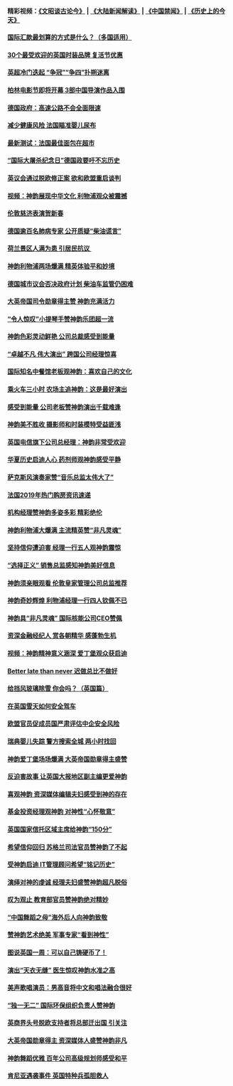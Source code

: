 #### 精彩视频：[《文昭谈古论今》](https://github.com/gfw-breaker/wenzhao) | [《大陆新闻解读》](https://github.com/gfw-breaker/ntdtv-comedy) | [《中国禁闻》](https://github.com/gfw-breaker/ntdtv-news) | [《历史上的今天》](https://github.com/gfw-breaker/today-in-history) 

#### [国际汇款最划算的方式是什么？（多国适用）](../pages/nsc974/n9224895.md?t=01310930) 

#### [30个最受欢迎的英国时装品牌 复活节优惠](../pages/nsc974/n8631105.md?t=01310930) 

#### [英超冷门迭起 “争冠”“争四”扑朔迷离](../pages/nsc974/n11014053.md?t=01310930) 

#### [柏林电影节即将开幕 3部中国导演作品入围](../pages/nsc974/n11013824.md?t=01310930) 

#### [德国政府：高速公路不会全面限速](../pages/nsc974/n11013841.md?t=01310930) 

#### [减少健康风险 法国瞄准婴儿尿布](../pages/nsc974/n11012630.md?t=01310930) 

#### [最新测试：法国最佳面包在超市](../pages/nsc974/n11012842.md?t=01310930) 

#### [“国际大屠杀纪念日”德国政要吁不忘历史](../pages/nsc974/n11012513.md?t=01310930) 

#### [英议会通过脱欧修正案 欲和欧盟重启谈判](../pages/nsc974/n11011622.md?t=01310930) 

#### [视频：神韵展现中华文化 利物浦观众被震撼](../pages/nsc974/n11011005.md?t=01310930) 

#### [伦敦慈济表演贺新春](../pages/nsc974/n11011139.md?t=01310930) 

#### [德国逾百名肺病专家 公开质疑“柴油谎言”](../pages/nsc974/n11010325.md?t=01310930) 

#### [荷兰景区人满为患 引居民抗议 ](../pages/nsc974/n11010747.md?t=01310930) 

#### [神韵利物浦两场爆满 精英体验平和妙境](../pages/nsc974/n11010417.md?t=01310930) 

#### [德国城市议会否决政府计划 柴油车监管仍困难](../pages/nsc974/n11010716.md?t=01310930) 

#### [大英帝国司令勋章得主赞 神韵充满活力](../pages/nsc974/n11009434.md?t=01310930) 

#### [“令人惊叹”小提琴手赞神韵乐团超一流](../pages/nsc974/n11009535.md?t=01310930) 

#### [神韵色彩灵动鲜艳 公司总裁感受到能量](../pages/nsc974/n11009391.md?t=01310930) 

#### [“卓越不凡 伟大演出” 跨国公司经理惊喜](../pages/nsc974/n11009359.md?t=01310930) 

#### [国际知名中餐馆老板观神韵：喜欢自己的文化](../pages/nsc974/n11009314.md?t=01310930) 

#### [乘火车三小时 农场主追神韵：这是最好演出](../pages/nsc974/n11009299.md?t=01310930) 

#### [感受到能量 公司老板赞神韵演出千载难逢](../pages/nsc974/n11009226.md?t=01310930) 

#### [神韵美不胜收 摄影师和时装模特受益匪浅](../pages/nsc974/n11009171.md?t=01310930) 

#### [英国电信旗下公司总经理：神韵非常受欢迎](../pages/nsc974/n11008992.md?t=01310930) 

#### [华夏历史启迪人心 药剂师观神韵感受平静](../pages/nsc974/n11007232.md?t=01310930) 

#### [萨克斯风演奏家赞“音乐总监太伟大了”](../pages/nsc974/n11007174.md?t=01310930) 

#### [法国2019年热门购房资讯速递](../pages/nsc974/n10947033.md?t=01310930) 

#### [机构经理赞神韵多姿多彩 精彩绝伦](../pages/nsc974/n11006484.md?t=01310930) 

#### [神韵利物浦大爆满 主流精英赞“非凡灵魂”](../pages/nsc974/n11006697.md?t=01310930) 

#### [坚持信仰遭迫害 经理一行五人观神韵震惊](../pages/nsc974/n11006523.md?t=01310930) 

#### [“选择正义” 销售总监感知神韵美好信息](../pages/nsc974/n11006437.md?t=01310930) 

#### [神韵须亲眼观看 伦敦皇家管理公司总监推荐](../pages/nsc974/n11006402.md?t=01310930) 

#### [神韵奇妙辉煌 利物浦经理一行四人钦佩不已](../pages/nsc974/n11006397.md?t=01310930) 

#### [神韵具“非凡灵魂” 国际核能公司CEO赞佩](../pages/nsc974/n11006353.md?t=01310930) 

#### [资深金融经纪人 赏各朝精华 感蓬勃生机](../pages/nsc974/n11006347.md?t=01310930) 

#### [视频：神韵精神意义涵深 爱丁堡观众获启迪](../pages/nsc974/n11004622.md?t=01310930) 

#### [Better late than never 迟做总比不做好](../pages/nsc974/n11004768.md?t=01310930) 

#### [给挡风玻璃除雪 你会吗？（英国篇）](../pages/nsc974/n11004765.md?t=01310930) 

#### [在英国雪天如何安全驾车](../pages/nsc974/n11004758.md?t=01310930) 

#### [欧盟官员促成员国严肃评估中企安全风险](../pages/nsc974/n11004719.md?t=01310930) 

#### [瑞典婴儿失踪 警方搜索全城 两小时找回](../pages/nsc974/n11004065.md?t=01310930) 

#### [神韵爱丁堡场场爆满 大英帝国勋章得主盛赞](../pages/nsc974/n11003114.md?t=01310930) 

#### [反迫害故事 让英国大报地区副主编更爱神韵](../pages/nsc974/n11003184.md?t=01310930) 

#### [喜观神韵 资深媒体编辑夫妇感受到神的存在](../pages/nsc974/n11003116.md?t=01310930) 

#### [基金投资经理观神韵 对神性“心怀敬意”](../pages/nsc974/n11003069.md?t=01310930) 

#### [英国国家信托区域主席给神韵“150分”](../pages/nsc974/n11003048.md?t=01310930) 

#### [希望信仰回归 苏格兰司法官员赞神韵了不起](../pages/nsc974/n11003060.md?t=01310930) 

#### [受神韵启迪 IT管理顾问希望“铭记历史”](../pages/nsc974/n11003055.md?t=01310930) 

#### [演绎对神的虔诚 经理夫妇盛赞神韵超凡脱俗](../pages/nsc974/n11003014.md?t=01310930) 

#### [叹为观止 教育部官员赞神韵绝对精妙](../pages/nsc974/n11003000.md?t=01310930) 

#### [“中国舞蹈之母”海外后人向神韵致敬](../pages/nsc974/n11002983.md?t=01310930) 

#### [赞神韵艺术绝美 军事专家“看到神性”](../pages/nsc974/n11002960.md?t=01310930) 

#### [图说英国一周：可以自己铸硬币了！](../pages/nsc974/n11002835.md?t=01310930) 

#### [演出“天衣无缝” 医生惊叹神韵水准之高](../pages/nsc974/n11002806.md?t=01310930) 

#### [美声歌唱演员：男高音将中文和唱法融合很好](../pages/nsc974/n11002784.md?t=01310930) 

#### [“独一无二” 国际环保组织负责人赞神韵](../pages/nsc974/n11002679.md?t=01310930) 

#### [英商界头号脱欧支持者将总部迁出国 引关注](../pages/nsc974/n11002435.md?t=01310930) 

#### [大英帝国勋章得主 资深媒体人盛赞神韵非凡](../pages/nsc974/n11002544.md?t=01310930) 

#### [神韵舞蹈优雅 百年公司高级规划师感受和平](../pages/nsc974/n11002532.md?t=01310930) 

#### [肯尼亚遇袭事件 英国特种兵孤胆救人](../pages/nsc974/n11002522.md?t=01310930) 

